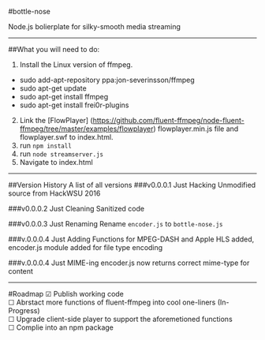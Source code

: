 #bottle-nose

Node.js bolierplate for silky-smooth media streaming

---
##What you will need to do:

1. Install the Linux version of ffmpeg.
  * sudo add-apt-repository ppa:jon-severinsson/ffmpeg
  * sudo apt-get update
  * sudo apt-get install ffmpeg
  * sudo apt-get install frei0r-plugins
2. Link the [FlowPlayer] (https://github.com/fluent-ffmpeg/node-fluent-ffmpeg/tree/master/examples/flowplayer) flowplayer.min.js file and flowplayer.swf to index.html.
3. run ```npm install```
4. run ```node streamserver.js```
5. Navigate to index.html

***

##Version History
A list of all versions
###v0.0.0.1 Just Hacking
Unmodified source from HackWSU 2016

###v0.0.0.2 Just Cleaning
Sanitized code

###v0.0.0.3 Just Renaming
Rename `encoder.js` to `bottle-nose.js`

###v.0.0.0.4 Just Adding
Functions for MPEG-DASH and Apple HLS added, encoder.js module added for file type encoding 

###v.0.0.0.4 Just MIME-ing
encoder.js now returns correct mime-type for content

---
#Roadmap
☑ Publish working code <br>
☐ Abrstact more functions of fluent-ffmpeg into cool one-liners (In-Progress)<br>
☐ Upgrade client-side player to support the aforemetioned functions<br>
☐ Complie into an npm package
